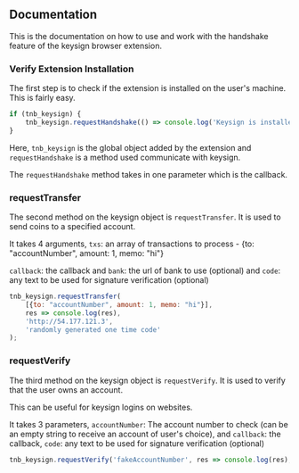 ## Documentation

This is the documentation on how to use and work with the handshake feature of the keysign browser extension.

### Verify Extension Installation

The first step is to check if the extension is installed on the user's machine. This is fairly easy.

```js
if (tnb_keysign) {
	tnb_keysign.requestHandshake(() => console.log('Keysign is installed!'));
}
```

Here, `tnb_keysign` is the global object added by the extension and `requestHandshake` is a method used communicate with keysign.

The `requestHandshake` method takes in one parameter which is the callback.

### requestTransfer

The second method on the keysign object is `requestTransfer`. It is used to send coins to a specified account.

It takes 4 arguments, `txs`: an array of transactions to process - {to: "accountNumber", amount: 1, memo: "hi"}

`callback`: the callback and `bank`: the url of bank to use (optional) and `code`: any text to be used for signature verification (optional)

```js
tnb_keysign.requestTransfer(
    [{to: "accountNumber", amount: 1, memo: "hi"}],
	res => console.log(res),
	'http://54.177.121.3',
	'randomly generated one time code'
);
```

### requestVerify

The third method on the keysign object is `requestVerify`. It is used to verify that the user owns an account.

This can be useful for keysign logins on websites.

It takes 3 parameters, `accountNumber`: The account number to check (can be an empty string to receive an account of user's choice), and `callback`: the callback, `code`: any text to be used for signature verification (optional)

```js
tnb_keysign.requestVerify('fakeAccountNumber', res => console.log(res), 'code');
```
